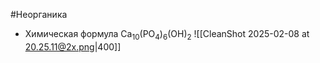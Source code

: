 #Неорганика 
- Химическая формула Ca<sub>10</sub>(PO<sub>4</sub>)<sub>6</sub>(OH)<sub>2</sub>
![[CleanShot 2025-02-08 at 20.25.11@2x.png|400]]